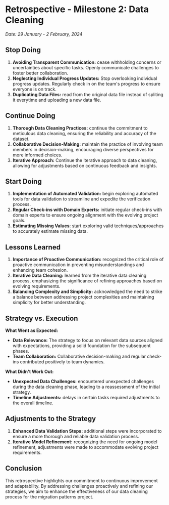 # Retrospective - Milestone 2: Data Cleaning
*Date: 29 January - 2 February, 2024*

## Stop Doing
1. **Avoiding Transparent Communication:** cease withholding concerns or uncertainties about specific tasks. Openly communicate challenges to foster better collaboration.
2. **Neglecting Individual Progress Updates:** Stop overlooking individual progress updates. Regularly check in on the team's progress to ensure everyone is on track.
3. **Duplicating Data Files:** read from the original data file instead of spliting it everytime and uploading a new data file.

## Continue Doing
1. **Thorough Data Cleaning Practices:** continue the commitment to meticulous data cleaning, ensuring the reliability and accuracy of the dataset.
2. **Collaborative Decision-Making:** maintain the practice of involving team members in decision-making, encouraging diverse perspectives for more informed choices.
3. **Iterative Approach:** Continue the iterative approach to data cleaning, allowing for adjustments based on continuous feedback and insights.

## Start Doing
1. **Implementation of Automated Validation:** begin exploring automated tools for data validation to streamline and expedite the verification process.
2. **Regular Check-ins with Domain Experts:** initiate regular check-ins with domain experts to ensure ongoing alignment with the evolving project goals.
3. **Estimating Missing Values**: start exploring valid techniques/approaches to accurately estimate missing data.

## Lessons Learned
1. **Importance of Proactive Communication:** recognized the critical role of proactive communication in preventing misunderstandings and enhancing team cohesion.
2. **Iterative Data Cleaning:** learned from the iterative data cleaning process, emphasizing the significance of refining approaches based on evolving requirements.
3. **Balancing Complexity and Simplicity:** acknowledged the need to strike a balance between addressing project complexities and maintaining simplicity for better understanding.

## Strategy vs. Execution
**What Went as Expected:**
- **Data Relevance:** The strategy to focus on relevant data sources aligned with expectations, providing a solid foundation for the subsequent phases.
- **Team Collaboration:** Collaborative decision-making and regular check-ins contributed positively to team dynamics.

**What Didn't Work Out:**
- **Unexpected Data Challenges:** encountered unexpected challenges during the data cleaning phase, leading to a reassessment of the initial strategy.
- **Timeline Adjustments:** delays in certain tasks required adjustments to the overall timeline.

## Adjustments to the Strategy
1. **Enhanced Data Validation Steps:** additional steps were incorporated to ensure a more thorough and reliable data validation process.
2. **Iterative Model Refinement:** recognizing the need for ongoing model refinement, adjustments were made to accommodate evolving project requirements.

## Conclusion
This retrospective highlights our commitment to continuous improvement and adaptability. By addressing challenges proactively and refining our strategies, we aim to enhance the effectiveness of our data cleaning process for the migration patterns project.
